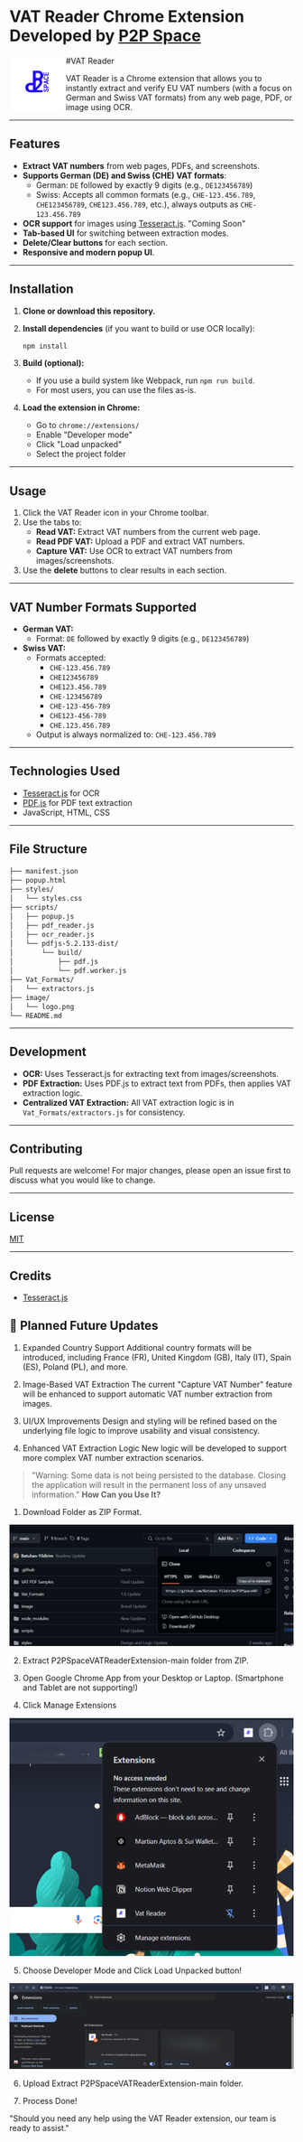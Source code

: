 # VAT Reader Chrome Extension Developed by [P2P Space](https://p2pspace.framer.website/)

<a href="https://p2pspace.framer.website/" target="_blank" id="P2P-Space-Logo-Link">
<img src="image\icon.png" alt="P2P Logo" width="100" height="100" align="left"> 
</a>

#VAT Reader 

VAT Reader is a Chrome extension that allows you to instantly extract and verify EU VAT numbers (with a focus on German and Swiss VAT formats) from any web page, PDF, or image using OCR.

---

## Features

- **Extract VAT numbers** from web pages, PDFs, and screenshots.
- **Supports German (DE) and Swiss (CHE) VAT formats**:
  - German: `DE` followed by exactly 9 digits (e.g., `DE123456789`)
  - Swiss: Accepts all common formats (e.g., `CHE-123.456.789`, `CHE123456789`, `CHE123.456.789`, etc.), always outputs as `CHE-123.456.789`
- **OCR support** for images using [Tesseract.js](https://github.com/naptha/tesseract.js). "Coming Soon"
- **Tab-based UI** for switching between extraction modes.
- **Delete/Clear buttons** for each section.
- **Responsive and modern popup UI**.

---

## Installation

1. **Clone or download this repository.**
2. **Install dependencies** (if you want to build or use OCR locally):
    ```sh
    npm install
    ```
3. **Build (optional):**
    - If you use a build system like Webpack, run `npm run build`.
    - For most users, you can use the files as-is.

4. **Load the extension in Chrome:**
    - Go to `chrome://extensions/`
    - Enable "Developer mode"
    - Click "Load unpacked"
    - Select the project folder

---

## Usage

1. Click the VAT Reader icon in your Chrome toolbar.
2. Use the tabs to:
    - **Read VAT:** Extract VAT numbers from the current web page.
    - **Read PDF VAT:** Upload a PDF and extract VAT numbers.
    - **Capture VAT:** Use OCR to extract VAT numbers from images/screenshots.
3. Use the **delete** buttons to clear results in each section.

---

## VAT Number Formats Supported

- **German VAT:**  
  - Format: `DE` followed by exactly 9 digits (e.g., `DE123456789`)
- **Swiss VAT:**  
  - Formats accepted:  
    - `CHE-123.456.789`
    - `CHE123456789`
    - `CHE123.456.789`
    - `CHE-123456789`
    - `CHE-123-456-789`
    - `CHE123-456-789`
    - `CHE.123.456.789`
  - Output is always normalized to: `CHE-123.456.789`

---

## Technologies Used

- [Tesseract.js](https://github.com/naptha/tesseract.js) for OCR
- [PDF.js](https://mozilla.github.io/pdf.js/) for PDF text extraction
- JavaScript, HTML, CSS

---

## File Structure

```
├── manifest.json
├── popup.html
├── styles/
│   └── styles.css
├── scripts/
│   ├── popup.js
│   ├── pdf_reader.js
│   ├── ocr_reader.js
│   └── pdfjs-5.2.133-dist/
│       └── build/
│           ├── pdf.js
│           └── pdf.worker.js
├── Vat_Formats/
│   └── extractors.js
├── image/
│   └── logo.png
└── README.md
```

---

## Development

- **OCR:** Uses Tesseract.js for extracting text from images/screenshots.
- **PDF Extraction:** Uses PDF.js to extract text from PDFs, then applies VAT extraction logic.
- **Centralized VAT Extraction:** All VAT extraction logic is in `Vat_Formats/extractors.js` for consistency.

---

## Contributing

Pull requests are welcome! For major changes, please open an issue first to discuss what you would like to change.

---

## License

[MIT](LICENSE)

---

## Credits

- [Tesseract.js](https://github.com/naptha/tesseract.js)

## 🔧 Planned Future Updates

1) Expanded Country Support
Additional country formats will be introduced, including France (FR), United Kingdom (GB), Italy (IT), Spain (ES), Poland (PL), and more.

2) Image-Based VAT Extraction
The current "Capture VAT Number" feature will be enhanced to support automatic VAT number extraction from images.

3) UI/UX Improvements
Design and styling will be refined based on the underlying file logic to improve usability and visual consistency.

4) Enhanced VAT Extraction Logic
New logic will be developed to support more complex VAT number extraction scenarios.



> "Warning: Some data is not being persisted to the database. Closing the application will result in the permanent loss of any unsaved information."
**How Can you Use It?**

1) Download Folder as ZIP Format.

<img src="image\InstructionImages\InstructionImage1.png" alt="InstructionImage1">

2) Extract P2PSpaceVATReaderExtension-main folder from ZIP.



3) Open Google Chrome App from your Desktop or Laptop. (Smartphone and Tablet are not supporting!)



4) Click Manage Extensions

<img src="image\InstructionImages\InstructionImage2.png" alt="InstructionImage2">

5) Choose Developer Mode and Click Load Unpacked button!

<img src="image\InstructionImages\InstructionImage3.png" alt="InstructionImage3">

6) Upload Extract P2PSpaceVATReaderExtension-main folder. 



7)  Process Done!

"Should you need any help using the VAT Reader extension, our team is ready to assist."
